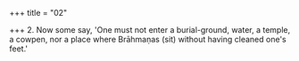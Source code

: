+++
title = "02"

+++
2. Now some say, 'One must not enter a burial-ground, water, a temple, a cowpen, nor a place where Brāhmaṇas (sit) without having cleaned one's feet.'
